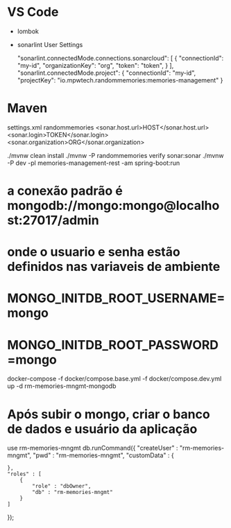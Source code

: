 # VS Code
- lombok

- sonarlint
    User Settings

    "sonarlint.connectedMode.connections.sonarcloud": [
        {
            "connectionId": "my-id",
            "organizationKey": "org",
            "token": "token",
        }
    ],
    "sonarlint.connectedMode.project": {
        "connectionId": "my-id",
        "projectKey": "io.mpwtech.randommemories:memories-management"
    }


# Maven

settings.xml
    <profile>
        <id>randommemories</id>
        <properties>
            <sonar.host.url>HOST</sonar.host.url>
            <sonar.login>TOKEN</sonar.login>
            <sonar.organization>ORG</sonar.organization>
        </properties>
    </profile>


./mvnw clean install
./mvnw -P randommemories verify sonar:sonar
./mvnw -P dev -pl memories-management-rest -am spring-boot:run


# a conexão padrão é mongodb://mongo:mongo@localhost:27017/admin
# onde o usuario e senha estão definidos nas variaveis de ambiente
# MONGO_INITDB_ROOT_USERNAME=mongo
# MONGO_INITDB_ROOT_PASSWORD=mongo
docker-compose -f docker/compose.base.yml -f docker/compose.dev.yml up -d rm-memories-mngmt-mongodb

# Após subir o mongo, criar o banco de dados e usuário da aplicação
use rm-memories-mngmt
db.runCommand({ 
    "createUser" : "rm-memories-mngmt", 
    "pwd" : "rm-memories-mngmt", 
    "customData" : {

    }, 
    "roles" : [
        {
            "role" : "dbOwner", 
            "db" : "rm-memories-mngmt"
        }
    ]
});
